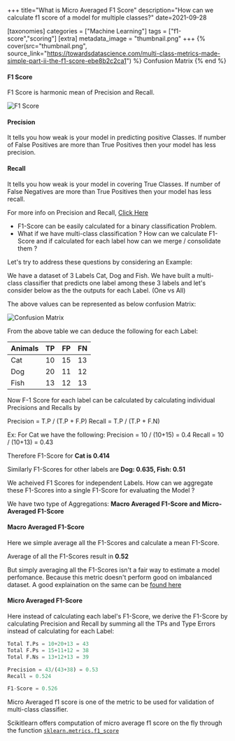 +++
title="What is Micro Averaged F1 Score"
description="How can we calculate f1 score of a model for multiple classes?"
date=2021-09-28

[taxonomies]
categories = ["Machine Learning"]
tags = ["f1-score","scoring"]
[extra]
metadata_image = "thumbnail.png"
+++
{% cover(src="thumbnail.png", source_link="https://towardsdatascience.com/multi-class-metrics-made-simple-part-ii-the-f1-score-ebe8b2c2ca1") %}
Confusion Matrix
{% end %}
#### F1 Score

F1 Score is harmonic mean of Precision and Recall.

![F1 Score](https://svgshare.com/i/M7d.svg)

#### Precision
It tells you how weak is your model in predicting positive Classes. If number of False Positives are more than True Positives then your model has less precision.

#### Recall
It tells you how weak is your model in covering True Classes. If number of False Negatives are more than True Positives then your model has less recall.

For more info on Precision and Recall, [Click Here](https://towardsdatascience.com/multi-class-metrics-made-simple-part-i-precision-and-recall-9250280bddc2)

* F1-Score can be easily calculated for a binary classification Problem.
* What if we have multi-class classification ? How can we calculate F1-Score and if calculated for each label how can we merge / consolidate them ?

Let's try to address these questions by considering an Example:

We have a dataset of 3 Labels Cat, Dog and Fish. We have built a multi-class classifier that predicts one label among these 3 labels and let's consider below as the the outputs for each Label. (One vs All)

The above values can be represented as below confusion Matrix:

![Confusion Matrix](https://i.ibb.co/swZrksj/Screenshot-from-2020-06-17-14-13-01.png)

From the above table we can deduce the following for each Label:

|Animals|TP|FP|FN|
|---|---|---|---|
|Cat|10|15|13|
|Dog|20|11|12|
|Fish|13|12|13|

Now F-1 Score for each label can be calculated by calculating individual Precisions and Recalls by

Precision = T.P / (T.P + F.P)
Recall = T.P / (T.P + F.N)

Ex: For Cat we have the following:
Precision = 10 / (10+15) = 0.4
Recall = 10 / (10+13) = 0.43

Therefore F1-Score for **Cat is 0.414**

Similarly F1-Scores for other labels are **Dog: 0.635, Fish: 0.51**

We acheived F1 Scores for independent Labels. How can we aggregate these F1-Scores into a single F1-Score for evaluating the Model ?

We have two type of Aggregations:
**Macro Averaged F1-Score and Micro-Averaged F1-Score**

#### Macro Averaged F1-Score
Here we simple average all the F1-Scores and calculate a mean F1-Score.

Average of all the F1-Scores result in **0.52**

But simply averaging all the F1-Scores isn't a fair way to estimate a model perfomance. Because this metric doesn't perform good on imbalanced dataset. A good explaination on the same can be [found here](https://datascience.stackexchange.com/questions/15989/micro-average-vs-macro-average-performance-in-a-multiclass-classification-settin)

#### Micro Averaged F1-Score
Here instead of calculating each label's F1-Score, we derive the F1-Score by calculating Precision and Recall by summing all the TPs and Type Errors instead of calculating for each Label:

```python
Total T.Ps = 10+20+13 = 43
Total F.Ps = 15+11+12 = 38
Total F.Ns = 13+12+13 = 39

Precision = 43/(43+38) = 0.53
Recall = 0.524

F1-Score = 0.526
```

Micro Averaged f1 score is one of the metric to be used for validation of multi-class classifier.

Scikitlearn offers computation of micro average f1 score on the fly through the function [```sklearn.metrics.f1_score```](https://scikit-learn.org/stable/modules/generated/sklearn.metrics.f1_score.html)